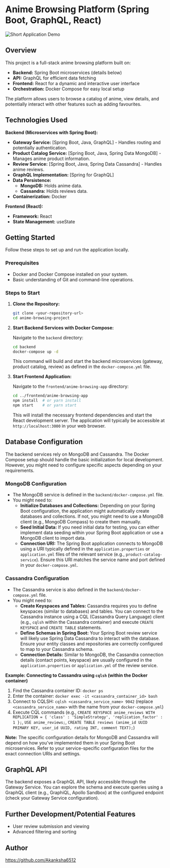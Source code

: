 # Anime Browsing Platform (Spring Boot, GraphQL, React)



![Short Application Demo](assets/videos/demo.gif)


## Overview

This project is a full-stack anime browsing platform built on:

* **Backend:** Spring Boot microservices (details below)
* **API:** GraphQL for efficient data fetching
* **Frontend:** React for a dynamic and interactive user interface
* **Orchestration:** Docker Compose for easy local setup

The platform allows users to browse a catalog of anime, view details, and potentially interact with other features such as adding favourites.

## Technologies Used

**Backend (Microservices with Spring Boot):**

* **Gateway Service:** [Spring Boot, Java, GraphQL] - Handles routing and potentially authentication.
* **Product Catalog Service:** [Spring Boot, Java, Spring Data MongoDB] - Manages anime product information.
* **Review Service:** [Spring Boot, Java, Spring Data Cassandra] - Handles anime reviews.
* **GraphQL Implementation:** [Spring for GraphQL]
* **Data Persistence:**
    * **MongoDB:** Holds anime data.
    * **Cassandra:** Holds reviews data.
* **Containerization:** Docker

**Frontend (React):**

* **Framework:** React
* **State Management:** useState



## Getting Started

Follow these steps to set up and run the application locally.

### Prerequisites

* Docker and Docker Compose installed on your system. 
* Basic understanding of Git and command-line operations.

### Steps to Start

1.  **Clone the Repository:**

    ```bash
    git clone <your-repository-url>
    cd anime-browsing-project
    ```

2.  **Start Backend Services with Docker Compose:**

    Navigate to the `backend` directory:

    ```bash
    cd backend
    docker-compose up -d
    ```

    This command will build and start the backend microservices (gateway, product catalog, review) as defined in the `docker-compose.yml` file.

3.  **Start Frontend Application:**

    Navigate to the `frontend/anime-browsing-app` directory:

    ```bash
    cd ../frontend/anime-browsing-app
    npm install  # or yarn install
    npm start    # or yarn start
    ```

    This will install the necessary frontend dependencies and start the React development server. The application will typically be accessible at `http://localhost:3000` in your web browser.

## Database Configuration

The backend services rely on MongoDB and Cassandra. The Docker Compose setup should handle the basic initialization for local development. However, you might need to configure specific aspects depending on your requirements.

### MongoDB Configuration

* The MongoDB service is defined in the `backend/docker-compose.yml` file.
* You might need to:
    * **Initialize Databases and Collections:** Depending on your Spring Boot configuration, the application might automatically create databases and collections. If not, you might need to use a MongoDB client (e.g., MongoDB Compass) to create them manually.
    * **Seed Initial Data:** If you need initial data for testing, you can either implement data seeding within your Spring Boot application or use a MongoDB client to import data.
    * **Connection URI:** The Spring Boot application connects to MongoDB using a URI typically defined in the `application.properties` or `application.yml` files of the relevant service (e.g., `product-catalog-service`). Ensure this URI matches the service name and port defined in your `docker-compose.yml`.

### Cassandra Configuration

* The Cassandra service is also defined in the `backend/docker-compose.yml` file.
* You might need to:
    * **Create Keyspaces and Tables:** Cassandra requires you to define keyspaces (similar to databases) and tables. You can connect to the Cassandra instance using a CQL (Cassandra Query Language) client (e.g., `cqlsh` within the Cassandra container) and execute `CREATE KEYSPACE` and `CREATE TABLE` statements.
    * **Define Schemas in Spring Boot:** Your Spring Boot review service will likely use Spring Data Cassandra to interact with the database. Ensure your entity classes and repositories are correctly configured to map to your Cassandra schema.
    * **Connection Details:** Similar to MongoDB, the Cassandra connection details (contact points, keyspace) are usually configured in the `application.properties` or `application.yml` of the review service.

**Example: Connecting to Cassandra using `cqlsh` (within the Docker container)**

1.  Find the Cassandra container ID: `docker ps`
2.  Enter the container: `docker exec -it <cassandra_container_id> bash`
3.  Connect to CQLSH: `cqlsh <cassandra_service_name> 9042` (replace `<cassandra_service_name>` with the name from your `docker-compose.yml`)
4.  Execute CQL commands (e.g., `CREATE KEYSPACE anime_reviews WITH REPLICATION = { 'class' : 'SimpleStrategy', 'replication_factor' : 1 };`, `USE anime_reviews;`, `CREATE TABLE reviews (anime_id UUID PRIMARY KEY, user_id UUID, rating INT, comment TEXT);`)

**Note:** The specific configuration details for MongoDB and Cassandra will depend on how you've implemented them in your Spring Boot microservices. Refer to your service-specific configuration files for the exact connection URIs and settings.

## GraphQL API

The backend exposes a GraphQL API, likely accessible through the Gateway Service. You can explore the schema and execute queries using a GraphQL client (e.g., GraphiQL, Apollo Sandbox) at the configured endpoint (check your Gateway Service configuration).

## Further Development/Potential Features

* User review submission and viewing
* Advanced filtering and sorting

## Author

https://github.com/Akanksha6512

